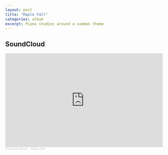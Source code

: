 ```yaml
---
layout: post
title: "Maple Fall"
categories: album
excerpt: Piano studies around a common theme
---
```


<h2>SoundCloud</h2>

<iframe width="100%" height="300" scrolling="no" frameborder="no" allow="autoplay" src="https://w.soundcloud.com/player/?url=https%3A//api.soundcloud.com/playlists/1041207511&color=%23ff5500&auto_play=false&hide_related=false&show_comments=true&show_user=true&show_reposts=false&show_teaser=true&visual=true"></iframe><div style="font-size: 10px; color: #cccccc;line-break: anywhere;word-break: normal;overflow: hidden;white-space: nowrap;text-overflow: ellipsis; font-family: Interstate,Lucida Grande,Lucida Sans Unicode,Lucida Sans,Garuda,Verdana,Tahoma,sans-serif;font-weight: 100;"><a href="https://soundcloud.com/jan-varga-2" title="Maschine Musik" target="_blank" style="color: #cccccc; text-decoration: none;">Maschine Musik</a> · <a href="https://soundcloud.com/jan-varga-2/sets/maple-fall" title="Maple Fall" target="_blank" style="color: #cccccc; text-decoration: none;">Maple Fall</a></div>